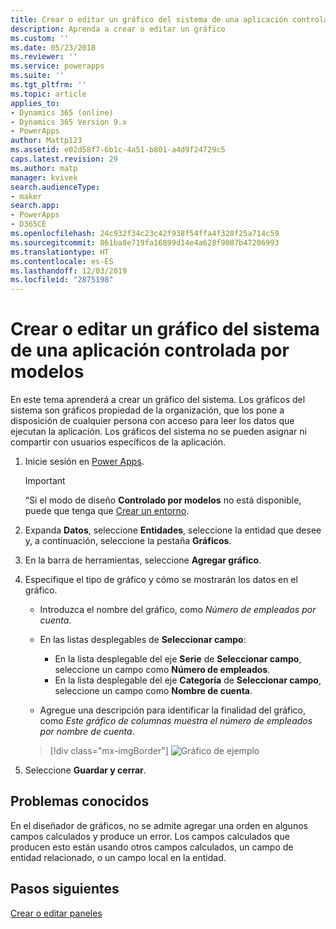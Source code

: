 ```yaml
---
title: Crear o editar un gráfico del sistema de una aplicación controlada por modelos en Power Apps | MicrosoftDocs
description: Aprenda a crear o editar un gráfico
ms.custom: ''
ms.date: 05/23/2018
ms.reviewer: ''
ms.service: powerapps
ms.suite: ''
ms.tgt_pltfrm: ''
ms.topic: article
applies_to:
- Dynamics 365 (online)
- Dynamics 365 Version 9.x
- PowerApps
author: Mattp123
ms.assetid: e02d58f7-6b1c-4a51-b801-a4d9f24729c5
caps.latest.revision: 29
ms.author: matp
manager: kvivek
search.audienceType:
- maker
search.app:
- PowerApps
- D365CE
ms.openlocfilehash: 24c932f34c23c42f938f54ffa4f328f25a714c59
ms.sourcegitcommit: 861ba8e719fa16899d14e4a628f9087b47206993
ms.translationtype: HT
ms.contentlocale: es-ES
ms.lasthandoff: 12/03/2019
ms.locfileid: "2875198"
---
```

# <a name="create-a-model-driven-app-system-chart"></a>Crear o editar un gráfico del sistema de una aplicación controlada por modelos

En este tema aprenderá a crear un gráfico del sistema. Los gráficos del sistema son gráficos propiedad de la organización, que los pone a disposición de cualquier persona con acceso para leer los datos que ejecutan la aplicación. Los gráficos del sistema no se pueden asignar ni compartir con usuarios específicos de la aplicación.  
  
1. Inicie sesión en [Power Apps](https://make.powerapps.com/?utm_source=padocs&utm_medium=linkinadoc&utm_campaign=referralsfromdoc).  

    > [!IMPORTANT]
    > “Si el modo de diseño **Controlado por modelos** no está disponible, puede que tenga que [Crear un entorno](https://docs.microsoft.com/powerapps/administrator/create-environment).     
  
2. Expanda **Datos**, seleccione **Entidades**, seleccione la entidad que desee y, a continuación, seleccione la pestaña **Gráficos**.  
  
3.  En la barra de herramientas, seleccione **Agregar gráfico**.  
  
4.  Especifique el tipo de gráfico y cómo se mostrarán los datos en el gráfico.  
  
    -   Introduzca el nombre del gráfico, como *Número de empleados por cuenta*.  
  
    -   En las listas desplegables de **Seleccionar campo**: 
        - En la lista desplegable del eje **Serie** de **Seleccionar campo**, seleccione un campo como **Número de empleados**.  
        - En la lista desplegable del eje **Categoría** de **Seleccionar campo**, seleccione un campo como **Nombre de cuenta**.
  
    -   Agregue una descripción para identificar la finalidad del gráfico, como *Este gráfico de columnas muestra el número de empleados por nombre de cuenta*. 

    > [!div class="mx-imgBorder"] 
    > ![Gráfico de ejemplo](media/sample-chart.png)
  
5.  Seleccione **Guardar y cerrar**.  

## <a name="known-issues"></a>Problemas conocidos  
En el diseñador de gráficos, no se admite agregar una orden en algunos campos calculados y produce un error.  Los campos calculados que producen esto están usando otros campos calculados, un campo de entidad relacionado, o un campo local en la entidad.

## <a name="next-steps"></a>Pasos siguientes  
[Crear o editar paneles](create-edit-dashboards.md)
